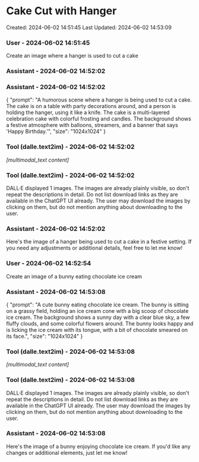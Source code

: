 # Cake Cut with Hanger

Created: 2024-06-02 14:51:45
Last Updated: 2024-06-02 14:53:09

### User - 2024-06-02 14:51:45

Create an image where a hanger is used to cut a cake

### Assistant - 2024-06-02 14:52:02



### Assistant - 2024-06-02 14:52:02

{
  "prompt": "A humorous scene where a hanger is being used to cut a cake. The cake is on a table with party decorations around, and a person is holding the hanger, using it like a knife. The cake is a multi-layered celebration cake with colorful frosting and candles. The background shows a festive atmosphere with balloons, streamers, and a banner that says 'Happy Birthday.'",
  "size": "1024x1024"
}

### Tool (dalle.text2im) - 2024-06-02 14:52:02

*[multimodal_text content]*

### Tool (dalle.text2im) - 2024-06-02 14:52:02


DALL·E displayed 1 images. The images are already plainly visible, so don't repeat the descriptions in detail. Do not list download links as they are available in the ChatGPT UI already. The user may download the images by clicking on them, but do not mention anything about downloading to the user.

### Assistant - 2024-06-02 14:52:02

Here's the image of a hanger being used to cut a cake in a festive setting. If you need any adjustments or additional details, feel free to let me know!

### User - 2024-06-02 14:52:54

Create an image of a bunny eating chocolate ice cream

### Assistant - 2024-06-02 14:53:08

{
  "prompt": "A cute bunny eating chocolate ice cream. The bunny is sitting on a grassy field, holding an ice cream cone with a big scoop of chocolate ice cream. The background shows a sunny day with a clear blue sky, a few fluffy clouds, and some colorful flowers around. The bunny looks happy and is licking the ice cream with its tongue, with a bit of chocolate smeared on its face.",
  "size": "1024x1024"
}

### Tool (dalle.text2im) - 2024-06-02 14:53:08

*[multimodal_text content]*

### Tool (dalle.text2im) - 2024-06-02 14:53:08


DALL·E displayed 1 images. The images are already plainly visible, so don't repeat the descriptions in detail. Do not list download links as they are available in the ChatGPT UI already. The user may download the images by clicking on them, but do not mention anything about downloading to the user.

### Assistant - 2024-06-02 14:53:08

Here's the image of a bunny enjoying chocolate ice cream. If you'd like any changes or additional elements, just let me know!

